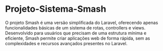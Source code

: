 # Projeto-Sistema-Smash
O projeto Smash é uma versão simplificada do Laravel, oferecendo apenas funcionalidades básicas de um sistema de rotas, controllers e views. Desenvolvido para usuários que precisam de uma estrutura mínima e eficiente, Smash permite criar aplicações web de forma rápida, sem as complexidades e recursos avançados presentes no Laravel.
